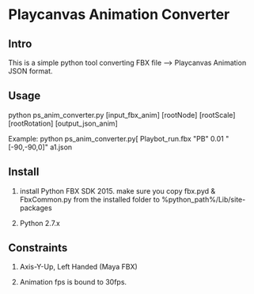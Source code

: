 # Playcanvas Animation Converter

## Intro

This is a simple python tool converting FBX file --> Playcanvas Animation JSON format.

## Usage

python ps_anim_converter.py [input_fbx_anim] [rootNode] [rootScale] [rootRotation] [output_json_anim]

Example: python ps_anim_converter.py[ Playbot_run.fbx "PB" 0.01 "[-90,-90,0]" a1.json

## Install

1) install Python FBX SDK 2015. make sure you copy fbx.pyd & FbxCommon.py from the installed folder to %python_path%/Lib/site-packages

2) Python 2.7.x

## Constraints

1) Axis-Y-Up, Left Handed (Maya FBX)

2) Animation fps is bound to 30fps.
